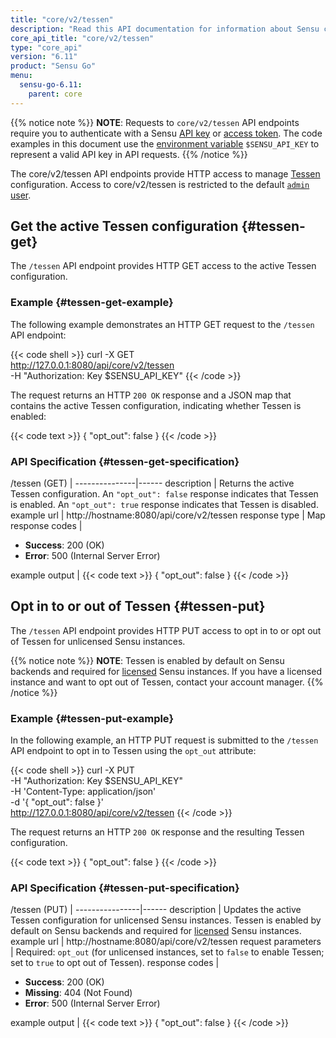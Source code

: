 ```yaml
---
title: "core/v2/tessen"
description: "Read this API documentation for information about Sensu core/v2/tessen API endpoints, which provide HTTP access to manage Tessen configuration."
core_api_title: "core/v2/tessen"
type: "core_api"
version: "6.11"
product: "Sensu Go"
menu:
  sensu-go-6.11:
    parent: core
---
```


{{% notice note %}}
**NOTE**: Requests to `core/v2/tessen` API endpoints require you to authenticate with a Sensu [API key](../../#configure-an-environment-variable-for-api-key-authentication) or [access token](../../#authenticate-with-auth-api-endpoints).
The code examples in this document use the [environment variable](../../#configure-an-environment-variable-for-api-key-authentication) `$SENSU_API_KEY` to represent a valid API key in API requests.
{{% /notice %}}

The core/v2/tessen API endpoints provide HTTP access to manage [Tessen][1] configuration.
Access to core/v2/tessen is restricted to the default [`admin` user][2].

## Get the active Tessen configuration {#tessen-get}

The `/tessen` API endpoint provides HTTP GET access to the active Tessen configuration.

### Example {#tessen-get-example}

The following example demonstrates an HTTP GET request to the `/tessen` API endpoint:

{{< code shell >}}
curl -X GET \
http://127.0.0.1:8080/api/core/v2/tessen \
-H "Authorization: Key $SENSU_API_KEY"
{{< /code >}}

The request returns an HTTP `200 OK` response and a JSON map that contains the active Tessen configuration, indicating whether Tessen is enabled:

{{< code text >}}
{
  "opt_out": false
}
{{< /code >}}

### API Specification {#tessen-get-specification}

/tessen (GET)  | 
---------------|------
description    | Returns the active Tessen configuration. An `"opt_out": false` response indicates that Tessen is enabled. An `"opt_out": true` response indicates that Tessen is disabled.
example url    | http://hostname:8080/api/core/v2/tessen
response type  | Map
response codes | <ul><li>**Success**: 200 (OK)</li><li>**Error**: 500 (Internal Server Error)</li></ul>
example output | {{< code text >}}
{
  "opt_out": false
}
{{< /code >}}

## Opt in to or out of Tessen {#tessen-put}

The `/tessen` API endpoint provides HTTP PUT access to opt in to or opt out of Tessen for unlicensed Sensu instances.

{{% notice note %}}
**NOTE**: Tessen is enabled by default on Sensu backends and required for [licensed](../../../operations/maintain-sensu/license) Sensu instances.
If you have a licensed instance and want to opt out of Tessen, contact your account manager.
{{% /notice %}}

### Example {#tessen-put-example}

In the following example, an HTTP PUT request is submitted to the `/tessen` API endpoint to opt in to Tessen using the `opt_out` attribute:

{{< code shell >}}
curl -X PUT \
-H "Authorization: Key $SENSU_API_KEY" \
-H 'Content-Type: application/json' \
-d '{
  "opt_out": false
}' \
http://127.0.0.1:8080/api/core/v2/tessen
{{< /code >}}

The request returns an HTTP `200 OK` response and the resulting Tessen configuration.

{{< code text >}}
{
  "opt_out": false
}
{{< /code >}}

### API Specification {#tessen-put-specification}

/tessen (PUT) | 
----------------|------
description     | Updates the active Tessen configuration for unlicensed Sensu instances. Tessen is enabled by default on Sensu backends and required for [licensed][3] Sensu instances.
example url     | http://hostname:8080/api/core/v2/tessen
request parameters | Required: `opt_out` (for unlicensed instances, set to `false` to enable Tessen; set to `true` to opt out of Tessen).
response codes   | <ul><li>**Success**: 200 (OK)</li><li> **Missing**: 404 (Not Found)</li><li>**Error**: 500 (Internal Server Error)</li></ul>
example output | {{< code text >}}
{
  "opt_out": false
}
{{< /code >}}


[1]: ../../../operations/monitor-sensu/tessen/
[2]: ../../../operations/control-access/rbac#default-users
[3]: ../../../operations/maintain-sensu/license
